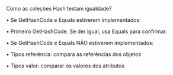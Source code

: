 Como as coleções Hash testam igualdade?

• Se GetHashCode e Equals estiverem implementados: 

• Primeiro GetHashCode. Se der igual, usa Equals para confirmar. 

• Se GetHashCode e Equals NÃO estiverem implementados:

• Tipos referência: compara as referências dos objetos

• Tipos valor: comparar os valores dos atributos
